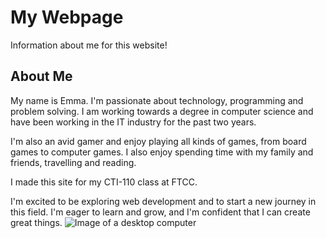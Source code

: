 # My Webpage
Information about me for this website!

## About Me
My name is Emma. I'm passionate about technology, programming and problem solving. I am working towards a degree in computer science and have been working in the IT industry for the past two years.

I'm also an avid gamer and enjoy playing all kinds of games, from board games to computer games. I also enjoy spending time with my family and friends, travelling and reading.

I made this site for my CTI-110 class at FTCC.

I'm excited to be exploring web development and to start a new journey in this field. I'm eager to learn and grow, and I'm confident that I can create great things.
![Image of a desktop computer](https://www.google.com/url?sa=i&url=https%3A%2F%2Funsplash.com%2Fs%2Fphotos%2Fdesktop-computer&psig=AOvVaw3MnP8VKAww5XoxqS88G2Ok&ust=1670438948820000&source=images&cd=vfe&ved=0CA8QjRxqFwoTCICIspPU5fsCFQAAAAAdAAAAABAF)
